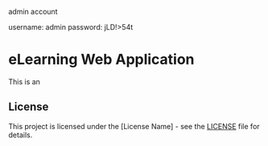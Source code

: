 admin account

username: admin
password: jLD!>54t

# eLearning Web Application
This is an 


## License
This project is licensed under the [License Name] - see the [LICENSE](LICENSE) file for details.